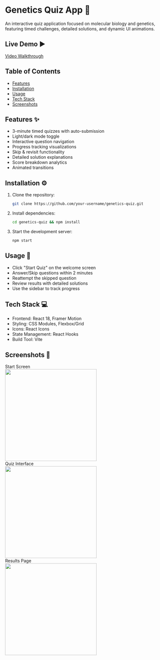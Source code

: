 # Genetics Quiz App 🧬

An interactive quiz application focused on molecular biology and genetics, featuring timed challenges, detailed solutions, and dynamic UI animations.

## Live Demo ▶️
<!-- Add hosted URL or video walkthrough link here -->
[Video Walkthrough](https://your-demo-link.com) 

## Table of Contents
- [Features](#features)
- [Installation](#installation)
- [Usage](#usage)
- [Tech Stack](#tech-stack)
- [Screenshots](#screenshots)

## Features ✨
- 3-minute timed quizzes with auto-submission
- Light/dark mode toggle
- Interactive question navigation
- Progress tracking visualizations
- Skip & revisit functionality
- Detailed solution explanations
- Score breakdown analytics
- Animated transitions

## Installation ⚙️

1. Clone the repository:
   ```bash
   git clone https://github.com/your-username/genetics-quiz.git
2. Install dependencies:
   ```bash
   cd genetics-quiz && npm install
3. Start the development server:
   ```bash
   npm start


## Usage 🚀

- Click "Start Quiz" on the welcome screen
- Answer/Skip questions within 2 minutes
- Reattempt the skipped question
- Review results with detailed solutions
- Use the sidebar to track progress

## Tech Stack 💻

- Frontend: React 18, Framer Motion
- Styling: CSS Modules, Flexbox/Grid
- Icons: React Icons
- State Management: React Hooks
- Build Tool: Vite

## Screenshots 📸

<!-- Add your screenshots with captions -->
Start Screen </br>
<img src="/public/start-screen.png" width="300"> </br>
Quiz Interface </br>
<img src="/public/quiz-interface.png" width="300"> </br>
Results Page </br>
<img src="/public/results-page.png" width="300">
